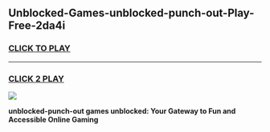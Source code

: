 
## Unblocked-Games-unblocked-punch-out-Play-Free-2da4i
<h3>
<a href="https://premium76.site?title=unblocked-punch-out&ref=19M">CLICK TO PLAY</a></h3>
<hr>

<h3>
<a href="https://premium76.site?title=unblocked-punch-out&ref=19M">CLICK 2 PLAY</a>
  
</h3>

<a href="https://premium76.site?title=unblocked-punch-out&ref=19M"><img src="https://clearcache.store/games.png"></a>


**unblocked-punch-out games unblocked: Your Gateway to Fun and Accessible Online Gaming**
